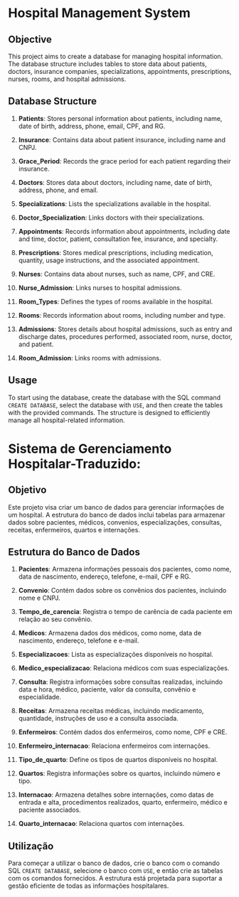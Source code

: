 # Hospital Management System

## Objective

This project aims to create a database for managing hospital information. The database structure includes tables to store data about patients, doctors, insurance companies, specializations, appointments, prescriptions, nurses, rooms, and hospital admissions.

## Database Structure

1. **Patients**: Stores personal information about patients, including name, date of birth, address, phone, email, CPF, and RG.

2. **Insurance**: Contains data about patient insurance, including name and CNPJ.

3. **Grace_Period**: Records the grace period for each patient regarding their insurance.

4. **Doctors**: Stores data about doctors, including name, date of birth, address, phone, and email.

5. **Specializations**: Lists the specializations available in the hospital.

6. **Doctor_Specialization**: Links doctors with their specializations.

7. **Appointments**: Records information about appointments, including date and time, doctor, patient, consultation fee, insurance, and specialty.

8. **Prescriptions**: Stores medical prescriptions, including medication, quantity, usage instructions, and the associated appointment.

9. **Nurses**: Contains data about nurses, such as name, CPF, and CRE.

10. **Nurse_Admission**: Links nurses to hospital admissions.

11. **Room_Types**: Defines the types of rooms available in the hospital.

12. **Rooms**: Records information about rooms, including number and type.

13. **Admissions**: Stores details about hospital admissions, such as entry and discharge dates, procedures performed, associated room, nurse, doctor, and patient.

14. **Room_Admission**: Links rooms with admissions.

## Usage

To start using the database, create the database with the SQL command `CREATE DATABASE`, select the database with `USE`, and then create the tables with the provided commands. The structure is designed to efficiently manage all hospital-related information.

# Sistema de Gerenciamento Hospitalar-Traduzido:

## Objetivo

Este projeto visa criar um banco de dados para gerenciar informações de um hospital. A estrutura do banco de dados inclui tabelas para armazenar dados sobre pacientes, médicos, convenios, especializações, consultas, receitas, enfermeiros, quartos e internações.

## Estrutura do Banco de Dados

1. **Pacientes**: Armazena informações pessoais dos pacientes, como nome, data de nascimento, endereço, telefone, e-mail, CPF e RG.

2. **Convenio**: Contém dados sobre os convênios dos pacientes, incluindo nome e CNPJ.

3. **Tempo_de_carencia**: Registra o tempo de carência de cada paciente em relação ao seu convênio.

4. **Medicos**: Armazena dados dos médicos, como nome, data de nascimento, endereço, telefone e e-mail.

5. **Especializacoes**: Lista as especializações disponíveis no hospital.

6. **Medico_especializacao**: Relaciona médicos com suas especializações.

7. **Consulta**: Registra informações sobre consultas realizadas, incluindo data e hora, médico, paciente, valor da consulta, convênio e especialidade.

8. **Receitas**: Armazena receitas médicas, incluindo medicamento, quantidade, instruções de uso e a consulta associada.

9. **Enfermeiros**: Contém dados dos enfermeiros, como nome, CPF e CRE.

10. **Enfermeiro_internacao**: Relaciona enfermeiros com internações.

11. **Tipo_de_quarto**: Define os tipos de quartos disponíveis no hospital.

12. **Quartos**: Registra informações sobre os quartos, incluindo número e tipo.

13. **Internacao**: Armazena detalhes sobre internações, como datas de entrada e alta, procedimentos realizados, quarto, enfermeiro, médico e paciente associados.

14. **Quarto_internacao**: Relaciona quartos com internações.

## Utilização

Para começar a utilizar o banco de dados, crie o banco com o comando SQL `CREATE DATABASE`, selecione o banco com `USE`, e então crie as tabelas com os comandos fornecidos. A estrutura está projetada para suportar a gestão eficiente de todas as informações hospitalares.
